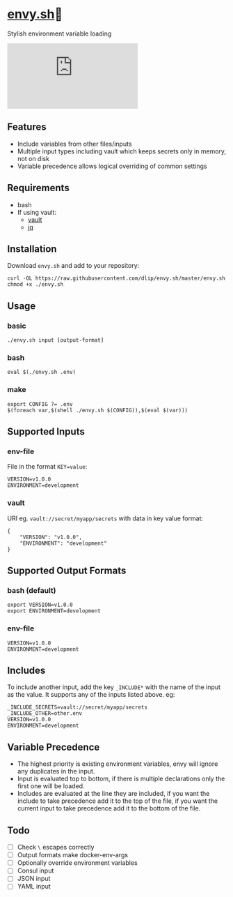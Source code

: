 # [envy.sh](https://github.com/dlip/envy.sh)🤵

Stylish environment variable loading

[![Actions Status](https://wdp9fww0r9.execute-api.us-west-2.amazonaws.com/production/badge/dlip/envy.sh)](https://wdp9fww0r9.execute-api.us-west-2.amazonaws.com/production/results/dlip/envy.sh)

## Features

- Include variables from other files/inputs
- Multiple input types including vault which keeps secrets only in memory, not on disk
- Variable precedence allows logical overriding of common settings

## Requirements

- bash
- If using vault: 
    - [vault](https://www.vaultproject.io/docs/install/)
    - [jq](https://github.com/stedolan/jq)

## Installation

Download `envy.sh` and add to your repository:

```
curl -OL https://raw.githubusercontent.com/dlip/envy.sh/master/envy.sh
chmod +x ./envy.sh
```

## Usage

### basic

```
./envy.sh input [output-format]
```

### bash 

```
eval $(./envy.sh .env)
```

### make

```
export CONFIG ?= .env
$(foreach var,$(shell ./envy.sh $(CONFIG)),$(eval $(var)))
```

## Supported Inputs

### env-file

File in the format `KEY=value`:

```
VERSION=v1.0.0
ENVIRONMENT=development
```

### vault

URI eg. `vault://secret/myapp/secrets` with data in key value format:

```
{
    "VERSION": "v1.0.0",
    "ENVIRONMENT": "development"
}
```

## Supported Output Formats

### bash (default)

```
export VERSION=v1.0.0
export ENVIRONMENT=development
```

### env-file

```
VERSION=v1.0.0
ENVIRONMENT=development
```

## Includes

To include another input, add the key `_INCLUDE*` with the name of the input as the value. It supports any of the inputs listed above. eg:

```
_INCLUDE_SECRETS=vault://secret/myapp/secrets
_INCLUDE_OTHER=other.env
VERSION=v1.0.0
ENVIRONMENT=development
```

## Variable Precedence

- The highest priority is existing environment variables, envy will ignore any duplicates in the input.
- Input is evaluated top to bottom, if there is multiple declarations only the first one will be loaded.
- Includes are evaluated at the line they are included, if you want the include to take precedence add it to the top of the file, if you want the current input to take precedence add it to the bottom of the file.

## Todo

- [ ] Check `\` escapes correctly
- [ ] Output formats make docker-env-args
- [ ] Optionally override environment variables
- [ ] Consul input
- [ ] JSON input
- [ ] YAML input

